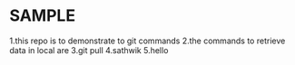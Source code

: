 # SAMPLE
1.this repo is to demonstrate to git commands 
2.the commands to retrieve data in local are
3.git pull
4.sathwik
5.hello
